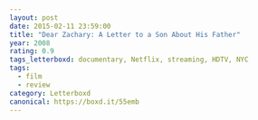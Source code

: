 ```yaml
---
layout: post 
date: 2015-02-11 23:59:00
title: "Dear Zachary: A Letter to a Son About His Father"
year: 2008
rating: 0.9
tags_letterboxd: documentary, Netflix, streaming, HDTV, NYC
tags:
  - film
  - review
category: Letterboxd
canonical: https://boxd.it/55emb
---
```

